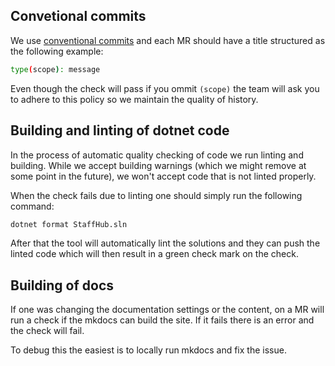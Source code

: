 ## Convetional commits
We use [conventional commits](https://www.conventionalcommits.org/en/v1.0.0/) and each MR should have a title structured as the following example:
```bash
type(scope): message
```
Even though the check will pass if you ommit `(scope)` the team will ask you to adhere to this policy so we maintain the quality of history.

## Building and linting of dotnet code
In the process of automatic quality checking of code we run linting and building. While we accept building warnings (which we might remove at some point in the future), we won't accept code that is not linted properly.

When the check fails due to linting one should simply run the following command:
```bash
dotnet format StaffHub.sln
```
After that the tool will automatically lint the solutions and they can push the linted code which will then result in a green check mark on the check.

## Building of docs
If one was changing the documentation settings or the content, on a MR will run a check if the mkdocs can build the site. If it fails there is an error and the check will fail.

To debug this the easiest is to locally run mkdocs and fix the issue.
